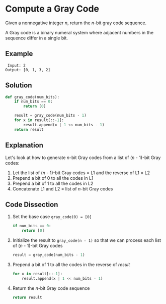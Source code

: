 # Compute a Gray Code
Given a nonnegative integer _n_, return the _n_-bit gray code sequence.

A Gray code is a binary numeral system where adjacent numbers in the sequence differ in a single bit.

## Example
```
 Input: 2
Output: [0, 1, 3, 2]
```

## Solution
```python
def gray_code(num_bits):
    if num_bits == 0:
        return [0]

    result = gray_code(num_bits - 1)
    for x in result[::-1]:
        result.append(x | 1 << num_bits - 1)
    return result
```

## Explanation
Let's look at how to generate _n_-bit Gray codes from a list of (_n_ - 1)-bit Gray codes:
1. Let the list of (_n_ - 1)-bit Gray codes = L1 and the reverse of L1 = L2
2. Prepend a bit of 0 to all the codes in L1
3. Prepend a bit of 1 to all the codes in L2
4. Concatenate L1 and L2 = list of _n_-bit Gray codes

## Code Dissection
1. Set the base case `gray_code(0) = [0]`
    ```python
    if num_bits == 0:
        return [0]
    ```
2. Initialize the result to `gray_code(n - 1)` so that we can process each list of (_n_ - 1)-bit Gray codes
    ```python
    result = gray_code(num_bits - 1)
    ```
3. Prepend a bit of 1 to all the codes in the reverse of _result_
    ```python
    for x in result[::-1]:
        result.append(x | 1 << num_bits - 1)
    ```
4. Return the _n_-bit Gray code sequence
    ```python
    return result
    ```